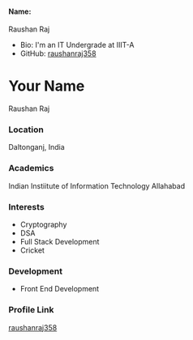 #### Name: 
Raushan Raj
- Bio: I'm an IT Undergrade at IIIT-A
- GitHub: [raushanraj358](https://github.com/raushanraj358)
# Your Name
Raushan Raj
### Location

Daltonganj, India

### Academics

Indian Instiitute of Information Technology Allahabad

### Interests

- Cryptography
- DSA
- Full Stack Development
- Cricket

### Development

- Front End Development


### Profile Link

[raushanraj358](https://github.com/raushanraj358)

